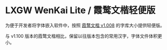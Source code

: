 # LXGW WenKai Lite / 霞鹜文楷轻便版
为便于开发者将字体嵌入软件中，按照 [霞鹜文楷 v1.008](https://github.com/lxgw/LxgwWenKai/releases/v1.008) 的字库大小提供轻便版。

与 v1.100 版本的霞鹜文楷相比，保留以往版本包含的常用汉字，字体文件体积更小。
